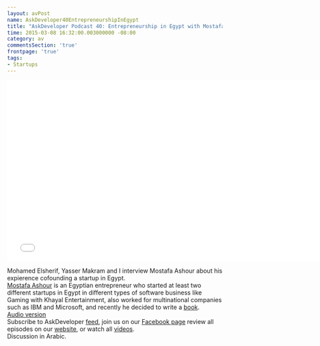 ```yaml
---
layout: avPost
name: AskDeveloper40EntrepreneurshipInEgypt
title: "AskDeveloper Podcast 40: Entrepreneurship in Egypt with Mostafa Ashour"
time: 2015-03-08 16:32:00.003000000 -08:00
category: av
commentsSection: 'true'
frontpage: 'true'
tags: 
- Startups 
---
```


<iframe width="750" height="422" src="//www.youtube.com/embed/FmSclkL6xmg" frameborder="0" allowfullscreen></iframe>

Mohamed Elsherif, Yasser Makram and I interview Mostafa Ashour about his expierence cofounding a startup in Egypt.  
[Mostafa Ashour](http://www.mostafaashour.com/) is an Egyptian entrepreneur who started at least two different startups in Egypt in different types of software business like Gaming with Khayal Entertainment, also worked for multinational companies such as IBM and Microsoft, and recently he decided to write a [book](https://kotobi.com/shop/ar/%D8%A7%D9%84%D8%AA%D8%AC%D8%B1%D8%A8%D8%A9-%D8%A7%D9%84%D8%AE%D9%8A%D8%A7%D9%84%D9%8A%D8%A9).  
[Audio version](https://soundcloud.com/askdeveloper/ep40-entrepreneurship-in-egypt-with-mostafa-ashour)  
Subscribe to AskDeveloper [feed](http://feeds.feedburner.com/Askdeveloper), join us on our [Facebook page](https://www.facebook.com/askdeveloper) review all episodes on our [website](http://www.askdeveloper.com/), or watch all [videos](https://www.youtube.com/user/bashmohandes/).  
Discussion in Arabic.  
